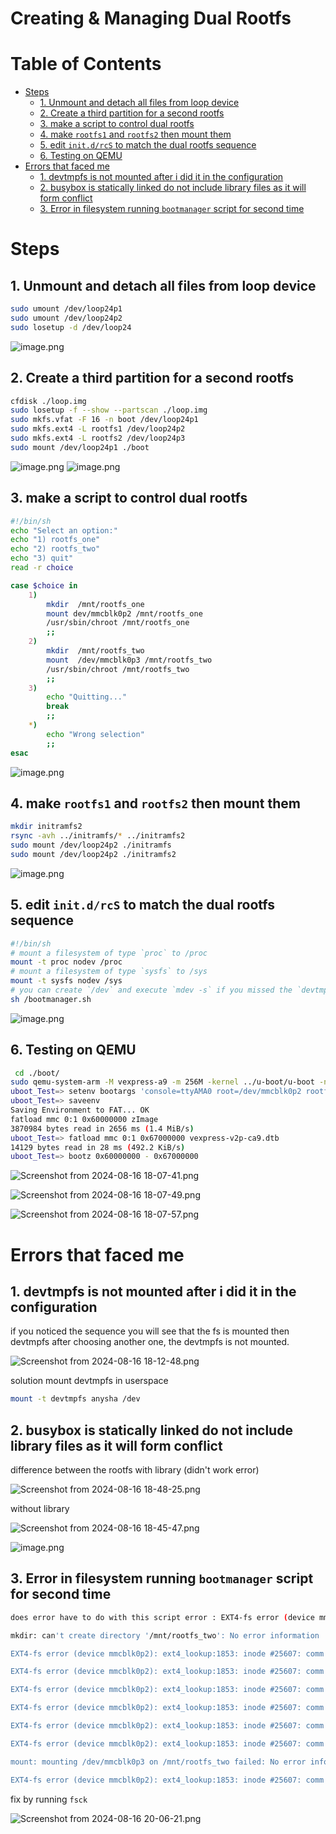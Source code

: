 # Creating & Managing Dual Rootfs
# Table of Contents

- [Steps](#steps)
	- [1. Unmount and detach all files from loop device](#1-unmount-and-detach-all-files-from-loop-device)
	- [2. Create a third partition for a second rootfs](#2-create-a-third-partition-for-a-second-rootfs)
	- [3. make a script to control dual rootfs](#3-make-a-script-to-control-dual-rootfs)
	- [4. make `rootfs1` and `rootfs2` then mount them](#4-make-rootfs1-and-rootfs2-then-mount-them)
	- [5. edit `init.d/rcS` to match the dual rootfs sequence](#5-edit-initdrcs-to-match-the-dual-rootfs-sequence)
	- [6. Testing on QEMU](#6-testing-on-qemu)
- [Errors that faced me](#errors-that-faced-me)
	- [1. devtmpfs is not mounted after i did it in the configuration](#1-devtmpfs-is-not-mounted-after-i-did-it-in-the-configuration)
	- [2. busybox is statically linked do not include library files as it will form conflict](#2-busybox-is-statically-linked-do-not-include-library-files-as-it-will-form-conflict)
	- [3. Error in filesystem running `bootmanager` script for second time](#3-error-in-filesystem-running-bootmanager-script-for-second-time)
   
# Steps

## 1. Unmount and detach all files from loop device 
```bash
sudo umount /dev/loop24p1
sudo umount /dev/loop24p2
sudo losetup -d /dev/loop24
```
![image.png](https://itg.singhinder.com?url=https://gist.githubusercontent.com/Reemaa828/d626be981b4d77670485fb940409a5fa/raw/image.png)

## 2. Create a third partition for a second rootfs
```bash
cfdisk ./loop.img 
sudo losetup -f --show --partscan ./loop.img
sudo mkfs.vfat -F 16 -n boot /dev/loop24p1
sudo mkfs.ext4 -L rootfs1 /dev/loop24p2
sudo mkfs.ext4 -L rootfs2 /dev/loop24p3
sudo mount /dev/loop24p1 ./boot
```
![image.png](https://itg.singhinder.com?url=https://gist.githubusercontent.com/Reemaa828/44aeb77cff6627dbd8af9b2cb9605256/raw/image.png)
![image.png](https://itg.singhinder.com?url=https://gist.githubusercontent.com/Reemaa828/f33cf612129b2af65fa684b92a1aaa17/raw/image.png)

## 3. make a script to control dual rootfs
```bash
#!/bin/sh
echo "Select an option:"
echo "1) rootfs_one"
echo "2) rootfs_two"
echo "3) quit"
read -r choice

case $choice in
    1)
        mkdir  /mnt/rootfs_one
        mount dev/mmcblk0p2 /mnt/rootfs_one
        /usr/sbin/chroot /mnt/rootfs_one
        ;;
    2)
        mkdir  /mnt/rootfs_two
        mount  /dev/mmcblk0p3 /mnt/rootfs_two
        /usr/sbin/chroot /mnt/rootfs_two
        ;;
    3)
        echo "Quitting..."
        break
        ;;
    *)
        echo "Wrong selection"
        ;;
esac

```
![image.png](https://itg.singhinder.com?url=https://gist.githubusercontent.com/Reemaa828/64e8e5d23227cf2178ba3f8e56b91ca9/raw/image.png)

## 4. make `rootfs1` and `rootfs2` then mount them
```bash
mkdir initramfs2
rsync -avh ../initramfs/* ../initramfs2
sudo mount /dev/loop24p2 ./initramfs
sudo mount /dev/loop24p2 ./initramfs2
```
![image.png](https://itg.singhinder.com?url=https://gist.githubusercontent.com/Reemaa828/add058a1dae1ac069f6af839ed3bad1a/raw/image.png)

## 5. edit `init.d/rcS` to match the dual rootfs sequence
```bash
#!/bin/sh
# mount a filesystem of type `proc` to /proc
mount -t proc nodev /proc
# mount a filesystem of type `sysfs` to /sys
mount -t sysfs nodev /sys
# you can create `/dev` and execute `mdev -s` if you missed the `devtmpfs` configuration
sh /bootmanager.sh 

```
![image.png](https://itg.singhinder.com?url=https://gist.githubusercontent.com/Reemaa828/abdcbb500a05b968b907169af119d432/raw/image.png)

## 6. Testing on QEMU
```bash
 cd ./boot/
sudo qemu-system-arm -M vexpress-a9 -m 256M -kernel ../u-boot/u-boot -nographic -sd ../loop.img 
uboot_Test=> setenv bootargs 'console=ttyAMA0 root=/dev/mmcblk0p2 rootfstype=ext4 rw rootwait init=/sbin/init' 
uboot_Test=> saveenv
Saving Environment to FAT... OK
fatload mmc 0:1 0x60000000 zImage
3870984 bytes read in 2656 ms (1.4 MiB/s)
uboot_Test=> fatload mmc 0:1 0x67000000 vexpress-v2p-ca9.dtb 
14129 bytes read in 28 ms (492.2 KiB/s)
uboot_Test=> bootz 0x60000000 - 0x67000000

```

![Screenshot from 2024-08-16 18-07-41.png](https://itg.singhinder.com?url=https://gist.githubusercontent.com/Reemaa828/0c20691f4aa5492f6d673d2b531b2121/raw/Screenshot%20from%202024-08-16%2018-07-41.png)


![Screenshot from 2024-08-16 18-07-49.png](https://itg.singhinder.com?url=https://gist.githubusercontent.com/Reemaa828/991304422668bab1cc679f0313880f1d/raw/Screenshot%20from%202024-08-16%2018-07-49.png)

![Screenshot from 2024-08-16 18-07-57.png](https://itg.singhinder.com?url=https://gist.githubusercontent.com/Reemaa828/03cc55bfbba82ecfd51f853489320197/raw/Screenshot%20from%202024-08-16%2018-07-57.png)



# Errors that faced me
## 1. devtmpfs is not mounted after i did it in the configuration
if you noticed the sequence you will see that the fs is mounted then devtmpfs after choosing another one, the devtmpfs is not mounted.

![Screenshot from 2024-08-16 18-12-48.png](https://itg.singhinder.com?url=https://gist.githubusercontent.com/Reemaa828/d9118d7a9c89f748eedb5393c9c4aac8/raw/Screenshot%20from%202024-08-16%2018-12-48.png)

solution mount devtmpfs in userspace
```bash
mount -t devtmpfs anysha /dev
```
## 2. busybox is statically linked do not include library files as it will form conflict

difference between the rootfs with library (didn't work error)

![Screenshot from 2024-08-16 18-48-25.png](https://itg.singhinder.com?url=https://gist.githubusercontent.com/Reemaa828/5502d6569c5d3141d5dd7dabe0be8c14/raw/Screenshot%20from%202024-08-16%2018-48-25.png)

without library

![Screenshot from 2024-08-16 18-45-47.png](https://itg.singhinder.com?url=https://gist.githubusercontent.com/Reemaa828/14969cfa7974e730714e51fece32bd83/raw/Screenshot%20from%202024-08-16%2018-45-47.png)

![image.png](https://itg.singhinder.com?url=https://gist.githubusercontent.com/Reemaa828/735611e1a424dc8718d47f493402f3ad/raw/image.png)

## 3. Error in filesystem running `bootmanager` script for second time
```bash
does error have to do with this script error : EXT4-fs error (device mmcblk0p2): ext4_lookup:1853: inode #25607: comm mkdir: deleted inode referenced: 25613

mkdir: can't create directory '/mnt/rootfs_two': No error information

EXT4-fs error (device mmcblk0p2): ext4_lookup:1853: inode #25607: comm mount: deleted inode referenced: 25613

EXT4-fs error (device mmcblk0p2): ext4_lookup:1853: inode #25607: comm mount: deleted inode referenced: 25613

EXT4-fs error (device mmcblk0p2): ext4_lookup:1853: inode #25607: comm mount: deleted inode referenced: 25613

EXT4-fs error (device mmcblk0p2): ext4_lookup:1853: inode #25607: comm mount: deleted inode referenced: 25613

EXT4-fs error (device mmcblk0p2): ext4_lookup:1853: inode #25607: comm mount: deleted inode referenced: 25613

EXT4-fs error (device mmcblk0p2): ext4_lookup:1853: inode #25607: comm mount: deleted inode referenced: 25613

mount: mounting /dev/mmcblk0p3 on /mnt/rootfs_two failed: No error information

EXT4-fs error (device mmcblk0p2): ext4_lookup:1853: inode #25607: comm chroot: deleted inode referenced: 25613
```
fix by running `fsck`

![Screenshot from 2024-08-16 20-06-21.png](https://itg.singhinder.com?url=https://gist.githubusercontent.com/Reemaa828/88cc1a97fd065fe16c9f51fe569edef5/raw/Screenshot%20from%202024-08-16%2020-06-21.png)


